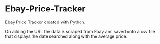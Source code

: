 # Ebay-Price-Tracker
Ebay Price Tracker created with Python.  

On adding the URL the data is scraped from Ebay and saved onto a csv file that displays the date searched along with the average price.


